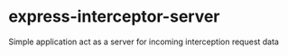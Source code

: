 # express-interceptor-server
Simple application act as a server for incoming interception request data
